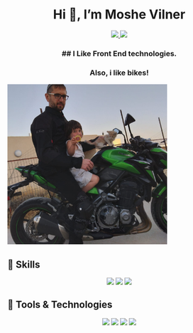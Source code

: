 <h1 align="center">Hi 👋, I’m Moshe Vilner</h1>
<p align="center">
  <a href="https://github.com/shootermv">
    <img src="https://img.shields.io/badge/GitHub-@shootermv-blue?style=flat-square&logo=github">
  </a>
  <a href="mailto:shootermv@gmail.com">
    <img src="https://img.shields.io/badge/Email-shootermv%40gmail.com-%23C25D7F?style=flat-square&logo=gmail">
  </a>
</p>
<h3 align="center">## I Like Front End technologies.</h3>  
<h3 align="center">Also, i like bikes!</h3> 

<p float="left" margin-left="2px">
<img src="./mee.jpeg" width ='360' alt="me">
</p>

## 🚀 Skills

<p align="center">
  <img src="https://img.shields.io/badge/Code-React-%2361DAFB?style=flat-square&logo=react">
  <img src="https://img.shields.io/badge/Code-Tailwind_CSS-%2338B2AC?style=flat-square&logo=tailwind-css">
  <img src="https://img.shields.io/badge/Code-JavaScript-%23F7DF1E?style=flat-square&logo=javascript">
</p>

## 🔧 Tools & Technologies

<p align="center">
  <img src="https://img.shields.io/badge/Code-HTML5-%23E34F26?style=flat-square&logo=html5">
  <img src="https://img.shields.io/badge/Code-CSS3-%231572B6?style=flat-square&logo=css3">
  <img src="https://img.shields.io/badge/Tools-Git-%23F05032?style=flat-square&logo=git">
  <img src="https://img.shields.io/badge/Tools-Visual_Studio_Code-%23007ACC?style=flat-square&logo=visual-studio-code">
</p>
